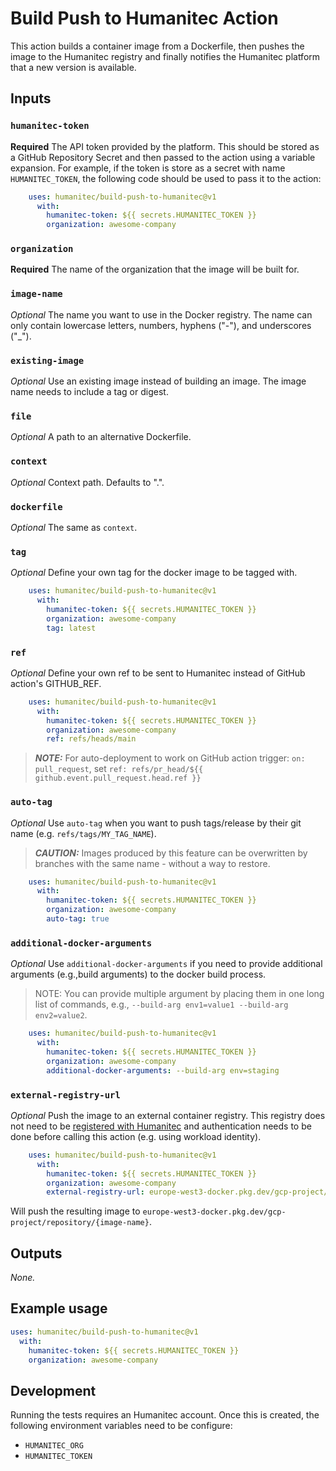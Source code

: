 # Build Push to Humanitec Action

This action builds a container image from a Dockerfile, then pushes the image to the Humanitec registry and finally
notifies the Humanitec platform that a new version is available.

## Inputs

### `humanitec-token`

**Required** The API token provided by the platform. This should be stored as a GitHub Repository Secret and then passed
to the action using a variable expansion. For example, if the token is store as a secret with name `HUMANITEC_TOKEN`,
the following code should be used to pass it to the action:

```yaml
    uses: humanitec/build-push-to-humanitec@v1
      with:
        humanitec-token: ${{ secrets.HUMANITEC_TOKEN }}
        organization: awesome-company
```

### `organization`

**Required** The name of the organization that the image will be built for.

### `image-name`

_Optional_ The name you want to use in the Docker registry. The name can only contain lowercase letters, numbers, hyphens ("-"), and underscores ("_").

### `existing-image`

_Optional_ Use an existing image instead of building an image. The image name needs to include a tag or digest.

### `file`

_Optional_ A path to an alternative Dockerfile.

### `context`

_Optional_ Context path. Defaults to ".".

### `dockerfile`

_Optional_ The same as `context`.

### `tag`

_Optional_ Define your own tag for the docker image to be tagged with.

```yaml
    uses: humanitec/build-push-to-humanitec@v1
      with:
        humanitec-token: ${{ secrets.HUMANITEC_TOKEN }}
        organization: awesome-company
        tag: latest
```
### `ref`

_Optional_ Define your own ref to be sent to Humanitec instead of GitHub action's GITHUB_REF.

```yaml
    uses: humanitec/build-push-to-humanitec@v1
      with:
        humanitec-token: ${{ secrets.HUMANITEC_TOKEN }}
        organization: awesome-company
        ref: refs/heads/main
```

> **_NOTE:_**  For auto-deployment to work on GitHub action trigger: `on: pull_request`, set `ref: refs/pr_head/${{ github.event.pull_request.head.ref }}` 

### `auto-tag`

_Optional_ Use `auto-tag` when you want to push tags/release by their git name (e.g. `refs/tags/MY_TAG_NAME`).  
> **_CAUTION:_** Images produced by this feature can be overwritten by branches with the same name - without a way to restore.

```yaml
    uses: humanitec/build-push-to-humanitec@v1
      with:
        humanitec-token: ${{ secrets.HUMANITEC_TOKEN }}
        organization: awesome-company
        auto-tag: true
```

### `additional-docker-arguments`

_Optional_ Use `additional-docker-arguments` if you need to provide additional arguments (e.g.,build arguments) to the docker build process.
> NOTE: You can provide multiple argument by placing them in one long list of commands, e.g., `--build-arg env1=value1 --build-arg env2=value2`.

```yaml
    uses: humanitec/build-push-to-humanitec@v1
      with:
        humanitec-token: ${{ secrets.HUMANITEC_TOKEN }}
        organization: awesome-company
        additional-docker-arguments: --build-arg env=staging
```

### `external-registry-url`

_Optional_ Push the image to an external container registry. This registry does not need to be [registered with Humanitec](https://docs.humanitec.com/guides/connect-ci-setup/container-registries) and authentication needs to be done before calling this action (e.g. using workload identity). 

```yaml
    uses: humanitec/build-push-to-humanitec@v1
      with:
        humanitec-token: ${{ secrets.HUMANITEC_TOKEN }}
        organization: awesome-company
        external-registry-url: europe-west3-docker.pkg.dev/gcp-project/repository
```

Will push the resulting image to `europe-west3-docker.pkg.dev/gcp-project/repository/{image-name}`.

## Outputs

_None._

## Example usage

```yaml
uses: humanitec/build-push-to-humanitec@v1
  with:
    humanitec-token: ${{ secrets.HUMANITEC_TOKEN }}
    organization: awesome-company
```


## Development

Running the tests requires an Humanitec account. Once this is created, the following environment variables need to be configure:

* `HUMANITEC_ORG`
* `HUMANITEC_TOKEN`
